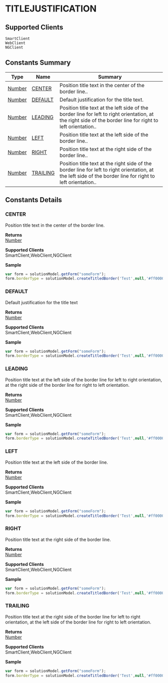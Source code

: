 #  TITLEJUSTIFICATION

## **Supported Clients**

    SmartClient
    WebClient
    NGClient

## Constants Summary

| Type                                                  | Name                                          | Summary                                                          |
| ----------------------------------------------------- | --------------------------------------------- | ---------------------------------------------------------------- |
| [Number](../JSLib/Number.md) | [CENTER](TITLEJUSTIFICATION.md#CENTER)                   | Position title text in the center of the border line..                                    |
| [Number](../JSLib/Number.md) | [DEFAULT](TITLEJUSTIFICATION.md#DEFAULT)                   | Default justification for the title text.                                    |
| [Number](../JSLib/Number.md) | [LEADING](TITLEJUSTIFICATION.md#LEADING)                   | Position title text at the left side of the border line  for left to right orientation, at the right side of the   border line for right to left orientation..                                    |
| [Number](../JSLib/Number.md) | [LEFT](TITLEJUSTIFICATION.md#LEFT)                   | Position title text at the left side of the border line..                                    |
| [Number](../JSLib/Number.md) | [RIGHT](TITLEJUSTIFICATION.md#RIGHT)                   | Position title text at the right side of the border line..                                    |
| [Number](../JSLib/Number.md) | [TRAILING](TITLEJUSTIFICATION.md#TRAILING)                   | Position title text at the right side of the border line  for left to right orientation, at the left side of the   border line for right to left orientation..                                    |

## Constants Details

### CENTER

Position title text in the center of the border line.

**Returns**\
[Number](../JSLib/Number.md) 

**Supported Clients**\
SmartClient,WebClient,NGClient

**Sample**

```javascript
var form = solutionModel.getForm("someForm");
form.borderType = solutionModel.createTitledBorder('Test',null,'#ff0000',SM_TITLEJUSTIFICATION.CENTER,SM_TITLEPOSITION.TOP);
```
### DEFAULT

Default justification for the title text

**Returns**\
[Number](../JSLib/Number.md) 

**Supported Clients**\
SmartClient,WebClient,NGClient

**Sample**

```javascript
var form = solutionModel.getForm("someForm");
form.borderType = solutionModel.createTitledBorder('Test',null,'#ff0000',SM_TITLEJUSTIFICATION.DEFAULT,SM_TITLEPOSITION.TOP);
```
### LEADING

Position title text at the left side of the border line
 for left to right orientation, at the right side of the 
 border line for right to left orientation.

**Returns**\
[Number](../JSLib/Number.md) 

**Supported Clients**\
SmartClient,WebClient,NGClient

**Sample**

```javascript
var form = solutionModel.getForm("someForm");
form.borderType = solutionModel.createTitledBorder('Test',null,'#ff0000',SM_TITLEJUSTIFICATION.LEADING,SM_TITLEPOSITION.TOP);
```
### LEFT

Position title text at the left side of the border line.

**Returns**\
[Number](../JSLib/Number.md) 

**Supported Clients**\
SmartClient,WebClient,NGClient

**Sample**

```javascript
var form = solutionModel.getForm("someForm");
form.borderType = solutionModel.createTitledBorder('Test',null,'#ff0000',SM_TITLEJUSTIFICATION.LEFT,SM_TITLEPOSITION.TOP);
```
### RIGHT

Position title text at the right side of the border line.

**Returns**\
[Number](../JSLib/Number.md) 

**Supported Clients**\
SmartClient,WebClient,NGClient

**Sample**

```javascript
var form = solutionModel.getForm("someForm");
form.borderType = solutionModel.createTitledBorder('Test',null,'#ff0000',SM_TITLEJUSTIFICATION.RIGHT,SM_TITLEPOSITION.TOP);
```
### TRAILING

Position title text at the right side of the border line
 for left to right orientation, at the left side of the 
 border line for right to left orientation.

**Returns**\
[Number](../JSLib/Number.md) 

**Supported Clients**\
SmartClient,WebClient,NGClient

**Sample**

```javascript
var form = solutionModel.getForm("someForm");
form.borderType = solutionModel.createTitledBorder('Test',null,'#ff0000',SM_TITLEJUSTIFICATION.TRAILING,SM_TITLEPOSITION.TOP);
```

